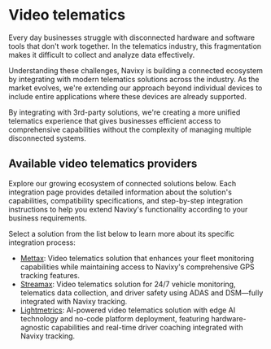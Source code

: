 # Video telematics

Every day businesses struggle with disconnected hardware and software tools that don't work together. In the telematics industry, this fragmentation makes it difficult to collect and analyze data effectively.

Understanding these challenges, Navixy is building a connected ecosystem by integrating with modern telematics solutions across the industry. As the market evolves, we're extending our approach beyond individual devices to include entire applications where these devices are already supported.

By integrating with 3rd-party solutions, we're creating a more unified telematics experience that gives businesses efficient access to comprehensive capabilities without the complexity of managing multiple disconnected systems.

## Available video telematics providers

Explore our growing ecosystem of connected solutions below. Each integration page provides detailed information about the solution's capabilities, compatibility specifications, and step-by-step integration instructions to help you extend Navixy's functionality according to your business requirements.

Select a solution from the list below to learn more about its specific integration process:

* [Mettax](mettax-integration-for-video-telematics.md): Video telematics solution that enhances your fleet monitoring capabilities while maintaining access to Navixy's comprehensive GPS tracking features.
* [Streamax](streamax-integration-for-video-telematics.md): Video telematics solution for 24/7 vehicle monitoring, telematics data collection, and driver safety using ADAS and DSM—fully integrated with Navixy tracking.
* [Lightmetrics](lightmetrics-integration-for-video-telematics.md): AI-powered video telematics solution with edge AI technology and no-code platform deployment, featuring hardware-agnostic capabilities and real-time driver coaching integrated with Navixy tracking.
